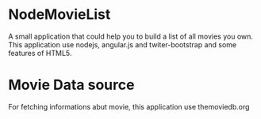 NodeMovieList
=============

A small application that could help you to build a list of all movies you own.
This application use nodejs, angular.js and twiter-bootstrap and some features of HTML5.


Movie Data source
=================
For fetching informations abut movie, this application use themoviedb.org